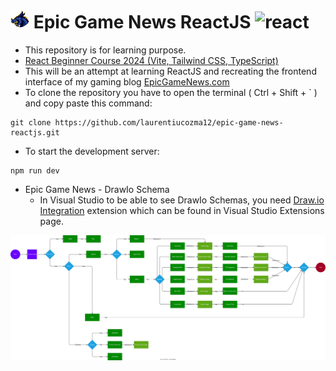 # <img src="https://github.com/laurentiucozma12/epic-game-news-reactjs/blob/master/epic-game-news-reactjs/public/logo-epic-game-news-400x400.png" alt="react" width="30" height="30"/> Epic Game News ReactJS <img src="https://user-images.githubusercontent.com/25181517/183897015-94a058a6-b86e-4e42-a37f-bf92061753e5.png" alt="react" width="30" height="30"/>

- This repository is for learning purpose.
- [React Beginner Course 2024 (Vite, Tailwind CSS, TypeScript)](https://www.youtube.com/watch?v=siTUv1L9ymM)
- This will be an attempt at learning ReactJS and recreating the frontend interface of my gaming blog [EpicGameNews.com](https://epicgamenews.com/)  
- To clone the repository you have to open the terminal ( Ctrl + Shift + ` ) and copy paste this command:
```
git clone https://github.com/laurentiucozma12/epic-game-news-reactjs.git
```
- To start the development server:
```
npm run dev
```
- Epic Game News - DrawIo Schema
  - In Visual Studio to be able to see DrawIo Schemas, you need [Draw.io Integration](https://marketplace.visualstudio.com/items?itemName=hediet.vscode-drawio) extension which can be found in Visual Studio Extensions page.
<img src="https://github.com/laurentiucozma12/epic-game-news-reactjs/blob/master/drawio/epic-game-news.svg" />